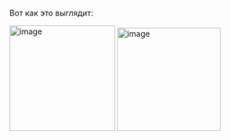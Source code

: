 Вот как это выглядит:

<img width="188" alt="image" src="https://user-images.githubusercontent.com/26316525/232385209-6b0bfac6-6e11-4fe7-8504-69efc2af90b4.png">

<img width="184" alt="image" src="https://user-images.githubusercontent.com/26316525/232385514-726ed30b-4d64-4924-b25f-f3195d32e631.png">
